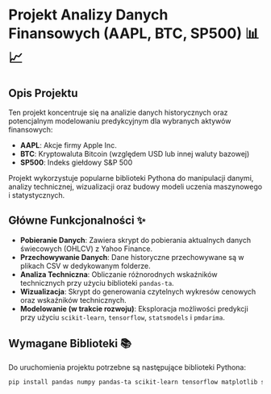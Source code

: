 # Projekt Analizy Danych Finansowych (AAPL, BTC, SP500) 📊📈

## Opis Projektu

Ten projekt koncentruje się na analizie danych historycznych oraz potencjalnym modelowaniu predykcyjnym dla wybranych aktywów finansowych:
* **AAPL**: Akcje firmy Apple Inc.
* **BTC**: Kryptowaluta Bitcoin (względem USD lub innej waluty bazowej)
* **SP500**: Indeks giełdowy S&P 500

Projekt wykorzystuje popularne biblioteki Pythona do manipulacji danymi, analizy technicznej, wizualizacji oraz budowy modeli uczenia maszynowego i statystycznych.

## Główne Funkcjonalności ✨

* **Pobieranie Danych**: Zawiera skrypt do pobierania aktualnych danych świecowych (OHLCV) z Yahoo Finance.
* **Przechowywanie Danych**: Dane historyczne przechowywane są w plikach CSV w dedykowanym folderze.
* **Analiza Techniczna**: Obliczanie różnorodnych wskaźników technicznych przy użyciu biblioteki `pandas-ta`.
* **Wizualizacja**: Skrypt do generowania czytelnych wykresów cenowych oraz wskaźników technicznych.
* **Modelowanie (w trakcie rozwoju)**: Eksploracja możliwości predykcji przy użyciu `scikit-learn`, `tensorflow`, `statsmodels` i `pmdarima`.

## Wymagane Biblioteki 📚

Do uruchomienia projektu potrzebne są następujące biblioteki Pythona:

```bash
pip install pandas numpy pandas-ta scikit-learn tensorflow matplotlib seaborn statsmodels pmdarima
